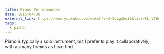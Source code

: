 ```yaml
---
title: Piano Performances
date: 2015-04-30
external_link: https://www.youtube.com/watch?v=U-IqLgQ0ui0&list=PLrV76eiXOtDYvUUYc8ABsDJm-4sGZjYbb&index=6
tags:
  - piano
---
```


Piano is typically a solo instrument, but I prefer to play it collaboratively, with as many friends as I can find.

<!--more-->
